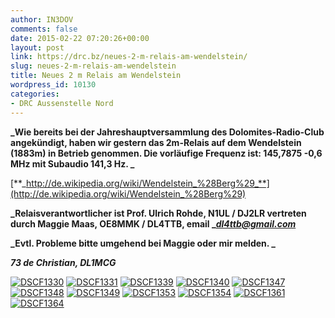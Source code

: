 ```yaml
---
author: IN3DOV
comments: false
date: 2015-02-22 07:20:26+00:00
layout: post
link: https://drc.bz/neues-2-m-relais-am-wendelstein/
slug: neues-2-m-relais-am-wendelstein
title: Neues 2 m Relais am Wendelstein
wordpress_id: 10130
categories:
- DRC Aussenstelle Nord
---
```


**_Wie bereits bei der Jahreshauptversammlung des Dolomites-Radio-Club angekündigt, haben wir gestern das 2m-Relais auf dem Wendelstein (1883m) in Betrieb genommen. Die vorläufige Frequenz ist: 145,7875 -0,6 MHz mit Subaudio 141,3 Hz. _**

[**_http://de.wikipedia.org/wiki/Wendelstein_%28Berg%29_**](http://de.wikipedia.org/wiki/Wendelstein_%28Berg%29)

**_Relaisverantwortlicher ist Prof. Ulrich Rohde, N1UL / DJ2LR vertreten durch Maggie Maas, OE8MMK / DL4TTB, email _**[**_<dl4ttb@gmail.com>_**](mailto:dl4ttb@gmail.com)

**_Evtl. Probleme bitte umgehend bei Maggie oder mir melden. _**

**_73 de Christian, DL1MCG_**

[![DSCF1330](https://drc.bz/wp-content/uploads/2015/02/DSCF1330-1024x902.jpg)](https://drc.bz/wp-content/uploads/2015/02/DSCF1330.jpg) [![DSCF1331](https://drc.bz/wp-content/uploads/2015/02/DSCF1331-1024x768.jpg)](https://drc.bz/wp-content/uploads/2015/02/DSCF1331.jpg) [![DSCF1339](https://drc.bz/wp-content/uploads/2015/02/DSCF1339-1024x768.jpg)](https://drc.bz/wp-content/uploads/2015/02/DSCF1339.jpg) [![DSCF1340](https://drc.bz/wp-content/uploads/2015/02/DSCF1340-768x1024.jpg)](https://drc.bz/wp-content/uploads/2015/02/DSCF1340.jpg) [![DSCF1347](https://drc.bz/wp-content/uploads/2015/02/DSCF1347-518x1024.jpg)](https://drc.bz/wp-content/uploads/2015/02/DSCF1347.jpg) [![DSCF1348](https://drc.bz/wp-content/uploads/2015/02/DSCF1348-768x1024.jpg)](https://drc.bz/wp-content/uploads/2015/02/DSCF1348.jpg) [![DSCF1349](https://drc.bz/wp-content/uploads/2015/02/DSCF1349-1024x768.jpg)](https://drc.bz/wp-content/uploads/2015/02/DSCF1349.jpg) [![DSCF1353](https://drc.bz/wp-content/uploads/2015/02/DSCF1353-768x1024.jpg)](https://drc.bz/wp-content/uploads/2015/02/DSCF1353.jpg) [![DSCF1354](https://drc.bz/wp-content/uploads/2015/02/DSCF1354-1024x768.jpg)](https://drc.bz/wp-content/uploads/2015/02/DSCF1354.jpg) [![DSCF1361](https://drc.bz/wp-content/uploads/2015/02/DSCF1361-768x1024.jpg)](https://drc.bz/wp-content/uploads/2015/02/DSCF1361.jpg) [![DSCF1364](https://drc.bz/wp-content/uploads/2015/02/DSCF1364-768x1024.jpg)](https://drc.bz/wp-content/uploads/2015/02/DSCF1364.jpg)




